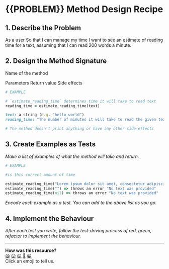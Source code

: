 # {{PROBLEM}} Method Design Recipe

## 1. Describe the Problem

As a user
So that I can manage my time
I want to see an estimate of reading time for a text, assuming that I can read 200 words a minute.

## 2. Design the Method Signature

Name of the method

Parameters
Return value
Side effects

```ruby
# EXAMPLE

# `estimate_reading_time` determines time it will take to read text
reading_time = estimate_reading_time(text)

text: a string (e.g. "hello world")
reading_time: "The number of minutes it will take to read the given text rounded up to the nearest minute."

# The method doesn't print anything or have any other side-effects
```

## 3. Create Examples as Tests

_Make a list of examples of what the method will take and return._

```ruby
# EXAMPLE

#is this correct amount of time

estimate_reading_time("Lorem ipsum dolor sit amet, consectetur adipiscing elit. Pellentesque fringilla bibendum nunc, nec convallis nisl faucibus non. Aliquam blandit ante ut rhoncus iaculis. Nulla molestie ligula nec elementum pretium. Praesent eget felis ex. Sed auctor congue odio, in dapibus nisi tincidunt eu. Quisque et nulla libero. Morbi eget nisi at.") => "About 1 minute"
estimate_reading_time("") => throws an error "No text was provided"
estimate_reading_time(nil) => throws an error "No text was provided"
```

_Encode each example as a test. You can add to the above list as you go._

## 4. Implement the Behaviour

_After each test you write, follow the test-driving process of red, green, refactor to implement the behaviour._


<!-- BEGIN GENERATED SECTION DO NOT EDIT -->

---

**How was this resource?**  
[😫](https://airtable.com/shrUJ3t7KLMqVRFKR?prefill_Repository=makersacademy/golden-square&prefill_File=resources/single_method_recipe_template.md&prefill_Sentiment=😫) [😕](https://airtable.com/shrUJ3t7KLMqVRFKR?prefill_Repository=makersacademy/golden-square&prefill_File=resources/single_method_recipe_template.md&prefill_Sentiment=😕) [😐](https://airtable.com/shrUJ3t7KLMqVRFKR?prefill_Repository=makersacademy/golden-square&prefill_File=resources/single_method_recipe_template.md&prefill_Sentiment=😐) [🙂](https://airtable.com/shrUJ3t7KLMqVRFKR?prefill_Repository=makersacademy/golden-square&prefill_File=resources/single_method_recipe_template.md&prefill_Sentiment=🙂) [😀](https://airtable.com/shrUJ3t7KLMqVRFKR?prefill_Repository=makersacademy/golden-square&prefill_File=resources/single_method_recipe_template.md&prefill_Sentiment=😀)  
Click an emoji to tell us.

<!-- END GENERATED SECTION DO NOT EDIT -->